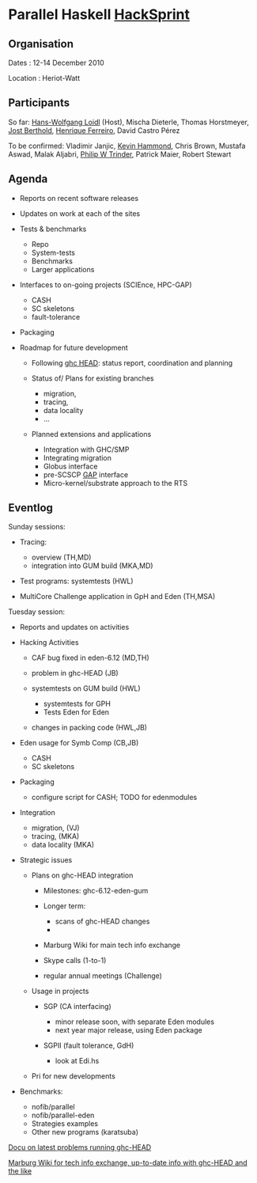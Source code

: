 # Parallel Haskell [HackSprint](hack-sprint)


## Organisation



Dates : 12-14 December 2010



Location : Heriot-Watt


## Participants



So far:
[
Hans-Wolfgang Loidl](http://www.macs.hw.ac.uk/~hwloidl/) (Host), Mischa Dieterle, Thomas Horstmeyer, [
Jost Berthold](http://www.mathematik.uni-marburg.de/~berthold/), [
Henrique Ferreiro](http://www.madsgroup.org/staff/henrique/), David Castro Pérez



To be confirmed:
Vladimir Janjic, [
Kevin Hammond](http://www.cs.st-andrews.ac.uk/~kh/), Chris Brown, Mustafa Aswad, Malak Aljabri, [
Philip W Trinder](http://www.macs.hw.ac.uk/~trinder/), Patrick Maier, Robert Stewart


## Agenda


- Reports on recent software releases
- Updates on work at each of the sites
- Tests & benchmarks

  - Repo
  - System-tests
  - Benchmarks
  - Larger applications
- Interfaces to on-going projects (SCIEnce, HPC-GAP)

  - CASH
  - SC skeletons
  - fault-tolerance
- Packaging
- Roadmap for future development

  - Following [
    ghc HEAD](http://james.mathematik.uni-marburg.de:8080/darcs/darcsweb.cgi??r=ghc-HEAD): status report, coordination and planning
  - Status of/ Plans for existing branches 

    - migration, 
    - tracing, 
    - data locality
    - ...
  - Planned extensions and applications

    - Integration with GHC/SMP
    - Integrating migration
    - Globus interface
    - pre-SCSCP [ GAP](http://www.gap-system.org/) interface
    - Micro-kernel/substrate approach to the RTS

## Eventlog



Sunday sessions:


- Tracing: 

  - overview (TH,MD)
  - integration into GUM build (MKA,MD)
- Test programs: systemtests (HWL)
- MultiCore Challenge application in GpH and Eden (TH,MSA)


Tuesday session:


- Reports and updates on activities
- Hacking Activities

  - CAF bug fixed in eden-6.12 (MD,TH)
  - problem in ghc-HEAD (JB)
  - systemtests on GUM build (HWL)

    - systemtests for GPH
    - Tests Eden for Eden
  - changes in packing code (HWL,JB) 
- Eden usage for Symb Comp (CB,JB)

  - CASH
  - SC skeletons 
- Packaging 

  - configure script for CASH; TODO for edenmodules
- Integration

  - migration, (VJ)
  - tracing, (MKA)
  - data locality (MKA)
- Strategic issues

  - Plans on ghc-HEAD integration

    - Milestones: ghc-6.12-eden-gum
    - Longer term: 

      - scans of ghc-HEAD changes
      - 
    - Marburg Wiki for main tech info exchange
    - Skype calls (1-to-1)
    - regular annual meetings (Challenge)
  - Usage in projects

    - SGP   (CA interfacing)

      - minor release soon, with separate Eden modules
      - next year major release, using Eden package
    - SGPII (fault tolerance, GdH)

      - look at Edi.hs
  - Pri for new developments
- Benchmarks:

  - nofib/parallel
  - nofib/parallel-eden
  - Strategies examples
  - Other new programs (karatsuba)


 
[
Docu on latest problems running ghc-HEAD](http://james.mathematik.uni-marburg.de:8080/EdenWiki/BlackholingAndParallelRTS)



[
Marburg Wiki for tech info exchange, up-to-date info with ghc-HEAD and the like](http://james.mathematik.uni-marburg.de:8080/EdenWiki/CategoryTechDocs)


